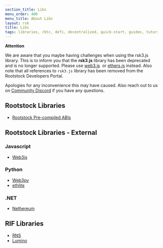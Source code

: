 ```yaml
---
section_title: Libs
menu_order: 400
menu_title: About Libs
layout: rsk
title: Libs
tags: libraries, rbtc, defi, decentralized, quick-start, guides, tutorial, networks, dapps, tools, rsk, ethereum, smart-contracts, install, get-started, how-to, mainnet, testnet, contracts, wallets, web3, crypto
---
```


**Attention**

We are aware that you maybe having challenges when using the rsk3.js library. This is to inform you that the **rsk3.js** library has been deprecated and is no longer supported. Please use [web3.js](https://web3js.readthedocs.io/)  or [ethers.js](https://docs.ethers.io/v5/) instead. Also note that all references to `rsk3.js` library has been removed from the Rootstock Developers Portal.

Apologies for any inconvenience this may have caused. Also reach out to us on [Community Discord](https://rootstock.io/discord) if you have any questions.

## Rootstock Libraries

- [Rootstock Pre-compiled ABIs](/libraries/rsk-precompiled-abis/)

## Rootstock Libraries - External

### Javascript
- [Web3js](https://web3js.readthedocs.io/)

### Python
- [Web3py](https://web3py.readthedocs.io/)
- [ethlite](https://github.com/emilianobilli/ethlite)

### .NET
- [Nethereum](https://nethereum.com/)

## RIF Libraries

- [RNS](/rif/rns/libs)
- [Lumino](/rif/lumino/libraries)
